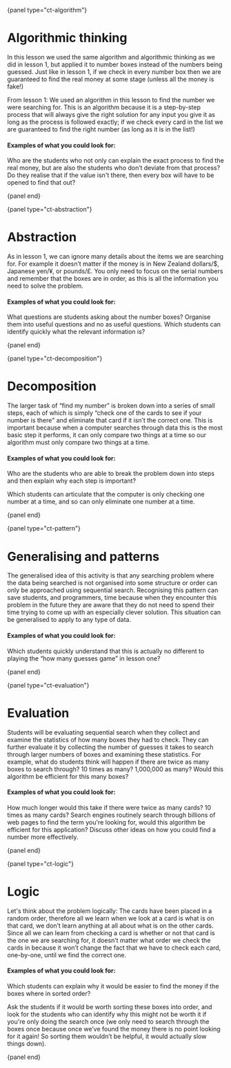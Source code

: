 {panel type="ct-algorithm"}

# Algorithmic thinking

In this lesson we used the same algorithm and algorithmic thinking as we did in lesson 1, but applied it to number boxes instead of the numbers being guessed.
Just like in lesson 1, if we check in every number box then we are guaranteed to find the real money at some stage (unless all the money is fake!)

From lesson 1: We used an algorithm in this lesson to find the number we were searching for.
This is an algorithm because it is a step-by-step process that will always give the right solution for any input you give it as long as the process is followed exactly; if we check every card in the list we are guaranteed to find the right number (as long as it is in the list!)

#### Examples of what you could look for:

Who are the students who not only can explain the exact process to find the real money, but are also the students who don’t deviate from that process?
Do they realise that if the value isn't there, then every box will have to be opened to find that out?

{panel end}

{panel type="ct-abstraction"}

# Abstraction

As in lesson 1, we can ignore many details about the items we are searching for.
For example it doesn’t matter if the money is in New Zealand dollars/$, Japanese yen/¥, or pounds/£.
You only need to focus on the serial numbers and remember that the boxes are in order, as this is all the information you need to solve the problem.

#### Examples of what you could look for:

What questions are students asking about the number boxes?
Organise them into useful questions and no as useful questions.
Which students can identify quickly what the relevant information is?

{panel end}

{panel type="ct-decomposition"}

# Decomposition

The larger task of “find my number” is broken down into a series of small steps, each of which is simply “check one of the cards to see if your number is there" and eliminate that card if it isn’t the correct one.
This is important because when a computer searches through data this is the most basic step it performs, it can only compare two things at a time so our algorithm must only compare two things at a time.

#### Examples of what you could look for:

Who are the students who are able to break the problem down into steps and then explain why each step is important?

Which students can articulate that the computer is only checking one number at a time, and so can only eliminate one number at a time.

{panel end}

{panel type="ct-pattern"}

# Generalising and patterns

The generalised idea of this activity is that any searching problem where the data being searched is not organised into some structure or order can only be approached using sequential search. Recognising this pattern can save students, and programmers, time because when they encounter this problem in the future they are aware that they do not need to spend their time trying to come up with an especially clever solution.
This situation can be generalised to apply to any type of data.

#### Examples of what you could look for:

Which students quickly understand that this is actually no different to playing the “how many guesses game” in lesson one?

{panel end}

{panel type="ct-evaluation"}

# Evaluation

Students will be evaluating sequential search when they collect and examine the statistics of how many boxes they had to check.
They can further evaluate it by collecting the number of guesses it takes to search through larger numbers of boxes and examining these statistics.
For example, what do students think will happen if there are twice as many boxes to search through? 10 times as many? 1,000,000 as many? Would this algorithm be efficient for this many boxes?

#### Examples of what you could look for:

How much longer would this take if there were twice as many cards?
10 times as many cards?
Search engines routinely search through billions of web pages to find the term you're looking for, would this algorithm be efficient for this application?
Discuss other ideas on how you could find a number more effectively.

{panel end}

{panel type="ct-logic"}

# Logic

Let's think about the problem logically: The cards have been placed in a random order, therefore all we learn when we look at a card is what is on that card, we don’t learn anything at all about what is on the other cards.
Since all we can learn from checking a card is whether or not that card is the one we are searching for, it doesn’t matter what order we check the cards in because it won’t change the fact that we have to check each card, one-by-one, until we find the correct one.

#### Examples of what you could look for:

Which students can explain why it would be easier to find the money if the boxes where in sorted order?

Ask the students if it would be worth sorting these boxes into order, and look for the students who can identify why this might not be worth it if you're only doing the search once (we only need to search through the boxes once because once we’ve found the money there is no point looking for it again! So sorting them wouldn’t be helpful, it would actually slow things down).

{panel end}

